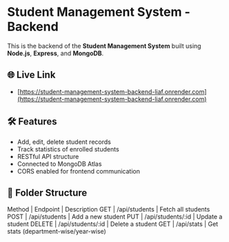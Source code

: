 # Student Management System - Backend

This is the backend of the **Student Management System** built using **Node.js**, **Express**, and **MongoDB**.

## 🌐 Live Link

- [https://student-management-system-backend-liaf.onrender.com](https://student-management-system-backend-liaf.onrender.com)

## 🛠️ Features

- Add, edit, delete student records
- Track statistics of enrolled students
- RESTful API structure
- Connected to MongoDB Atlas
- CORS enabled for frontend communication

## 📁 Folder Structure

Method | Endpoint | Description
GET | /api/students | Fetch all students
POST | /api/students | Add a new student
PUT | /api/students/:id | Update a student
DELETE | /api/students/:id | Delete a student
GET | /api/stats | Get stats (department-wise/year-wise)
